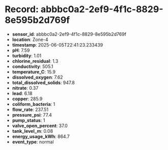 # Record: abbbc0a2-2ef9-4f1c-8829-8e595b2d769f

- **sensor_id**: abbbc0a2-2ef9-4f1c-8829-8e595b2d769f
- **location**: Zone-4
- **timestamp**: 2025-06-05T22:41:23.233439
- **pH**: 7.59
- **turbidity**: 1.01
- **chlorine_residual**: 1.3
- **conductivity**: 505.1
- **temperature_C**: 15.9
- **dissolved_oxygen**: 7.62
- **total_dissolved_solids**: 947.8
- **nitrate**: 0.37
- **lead**: 6.18
- **copper**: 285.9
- **coliform_bacteria**: 1
- **flow_rate**: 237.51
- **pressure_psi**: 77.4
- **pump_status**: 1
- **valve_open_percent**: 37.0
- **tank_level_m**: 0.08
- **energy_usage_kWh**: 864.7
- **event_type**: normal